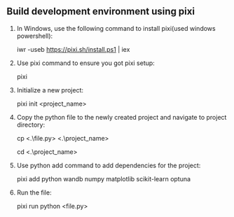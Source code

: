 Build development environment using pixi
----------------------------------------

1. In Windows, use the following command to install pixi(used windows powershell):  

    iwr -useb https://pixi.sh/install.ps1 | iex

2. Use pixi command to ensure you got pixi setup:

    pixi

3. Initialize a new project:

    pixi init <project_name>

4. Copy the python file to the newly created project and navigate to project directory:

    cp <.\file.py> <.\project_name> 

    cd <.\project_name>

5. Use python add command to add dependencies for the project:

    pixi add python wandb numpy matplotlib scikit-learn optuna

6. Run the file:

    pixi run python <file.py>

